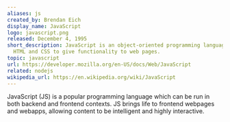 ```yaml
---
aliases: js
created_by: Brendan Eich
display_name: JavaScript
logo: javascript.png
released: December 4, 1995
short_description: JavaScript is an object-oriented programming language used alongside
  HTML and CSS to give functionality to web pages.
topic: javascript
url: https://developer.mozilla.org/en-US/docs/Web/JavaScript
related: nodejs
wikipedia_url: https://en.wikipedia.org/wiki/JavaScript
---
```

JavaScript (JS) is a popular programming language which can be run in both backend and frontend contexts. JS brings life to frontend webpages and webapps, allowing content to be intelligent and highly interactive.
